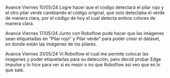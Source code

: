 Avance Viernes 10/05/24
Logre hacer que el codigo detectara el pilar rojo y el otro pilar verde cambiando el código original, que solo detectaba el verde de manera clara, por el código de hoy el cual detecta ambos colores de manera clara.

Avance Viernes 17/05/24
Junto con Roboflow pude hacer que las imágenes sean etiquetadas en "Pilar rojo" y Pilar verde" para poder crear el dataset, en donde están las imágenes de los pilares.

Avance Viernes 31/05/24
Vi Roboflow el cual me permite colocar las imagenes y poder etiquetarlas para su detección, pero decidí probar Edge Impulse y lo hice para ver si es mejor o no que Roboflow asi veo que es lo que sale.


